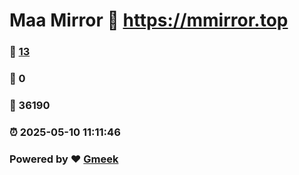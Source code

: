 # Maa Mirror :link: https://mmirror.top 
### :page_facing_up: [13](https://mmirror.top/tag.html) 
### :speech_balloon: 0 
### :hibiscus: 36190 
### :alarm_clock: 2025-05-10 11:11:46 
### Powered by :heart: [Gmeek](https://github.com/Meekdai/Gmeek)
